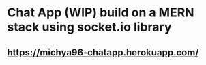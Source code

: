 # Chat App (WIP) build on a MERN stack using socket.io library
## https://michya96-chatapp.herokuapp.com/
